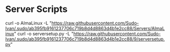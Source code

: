 # Server Scripts

curl -o AlmaLinux -L "https://raw.githubusercontent.com/Sudo-Ivan/.sudo/ab395fb9161237706c719b8d4d8863d4b1e2cc88/Servers/AlmaLinux"
curl -o serversetup.py -L "https://raw.githubusercontent.com/Sudo-Ivan/.sudo/ab395fb9161237706c719b8d4d8863d4b1e2cc88/9/serversetup.py"
